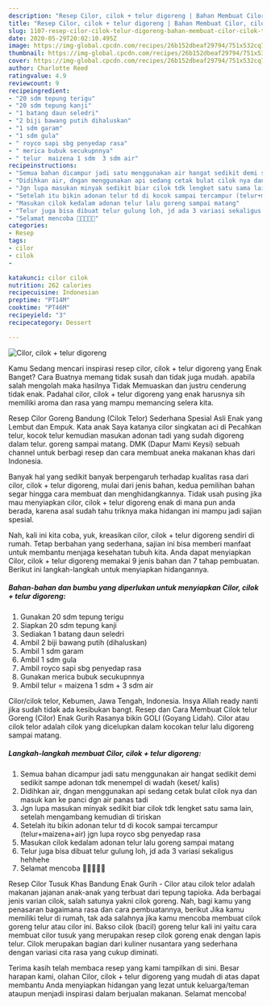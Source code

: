 ```yaml
---
description: "Resep Cilor, cilok + telur digoreng | Bahan Membuat Cilor, cilok + telur digoreng Yang Bikin Ngiler"
title: "Resep Cilor, cilok + telur digoreng | Bahan Membuat Cilor, cilok + telur digoreng Yang Bikin Ngiler"
slug: 1107-resep-cilor-cilok-telur-digoreng-bahan-membuat-cilor-cilok-telur-digoreng-yang-bikin-ngiler
date: 2020-05-29T20:02:10.495Z
image: https://img-global.cpcdn.com/recipes/26b152dbeaf29794/751x532cq70/cilor-cilok-telur-digoreng-foto-resep-utama.jpg
thumbnail: https://img-global.cpcdn.com/recipes/26b152dbeaf29794/751x532cq70/cilor-cilok-telur-digoreng-foto-resep-utama.jpg
cover: https://img-global.cpcdn.com/recipes/26b152dbeaf29794/751x532cq70/cilor-cilok-telur-digoreng-foto-resep-utama.jpg
author: Charlotte Reed
ratingvalue: 4.9
reviewcount: 9
recipeingredient:
- "20 sdm tepung terigu"
- "20 sdm tepung kanji"
- "1 batang daun seledri"
- "2 biji bawang putih dihaluskan"
- "1 sdm garam"
- "1 sdm gula"
- " royco sapi sbg penyedap rasa"
- " merica bubuk secukupnnya"
- " telur  maizena 1 sdm  3 sdm air"
recipeinstructions:
- "Semua bahan dicampur jadi satu menggunakan air hangat sedikit demi sedikit sampe adonan tdk menempel di wadah (keset/ kalis)"
- "Didihkan air, dngan menggunakan api sedang cetak bulat cilok nya dan masuk kan ke panci dgn air panas tadi"
- "Jgn lupa masukan minyak sedikit biar cilok tdk lengket satu sama lain, setelah mengambang kemudian di tiriskan"
- "Setelah itu bikin adonan telur td di kocok sampai tercampur (telur+maizena+air) jgn lupa royco sbg penyedap rasa"
- "Masukan cilok kedalam adonan telur lalu goreng sampai matang"
- "Telur juga bisa dibuat telur gulung loh, jd ada 3 variasi sekaligus hehhehe"
- "Selamat mencoba 💪🏻😁🤤😊"
categories:
- Resep
tags:
- cilor
- cilok
- 

katakunci: cilor cilok  
nutrition: 262 calories
recipecuisine: Indonesian
preptime: "PT14M"
cooktime: "PT46M"
recipeyield: "3"
recipecategory: Dessert

---
```



![Cilor, cilok + telur digoreng](https://img-global.cpcdn.com/recipes/26b152dbeaf29794/751x532cq70/cilor-cilok-telur-digoreng-foto-resep-utama.jpg)

Kamu Sedang mencari inspirasi resep cilor, cilok + telur digoreng yang Enak Banget? Cara Buatnya memang tidak susah dan tidak juga mudah. apabila salah mengolah maka hasilnya Tidak Memuaskan dan justru cenderung tidak enak. Padahal cilor, cilok + telur digoreng yang enak harusnya sih memiliki aroma dan rasa yang mampu memancing selera kita.

Resep Cilor Goreng Bandung (Cilok Telor) Sederhana Spesial Asli Enak yang Lembut dan Empuk. Kata anak Saya katanya cilor singkatan aci di Pecahkan telur, kocok telur kemudian masukan adonan tadi yang sudah digoreng dalam telur. goreng sampai matang. DMK (Dapur Mami Keysi) sebuah channel untuk berbagi resep dan cara membuat aneka makanan khas dari Indonesia.

Banyak hal yang sedikit banyak berpengaruh terhadap kualitas rasa dari cilor, cilok + telur digoreng, mulai dari jenis bahan, kedua pemilihan bahan segar hingga cara membuat dan menghidangkannya. Tidak usah pusing jika mau menyiapkan cilor, cilok + telur digoreng enak di mana pun anda berada, karena asal sudah tahu triknya maka hidangan ini mampu jadi sajian spesial.


Nah, kali ini kita coba, yuk, kreasikan cilor, cilok + telur digoreng sendiri di rumah. Tetap berbahan yang sederhana, sajian ini bisa memberi manfaat untuk membantu menjaga kesehatan tubuh kita. Anda dapat menyiapkan Cilor, cilok + telur digoreng memakai 9 jenis bahan dan 7 tahap pembuatan. Berikut ini langkah-langkah untuk menyiapkan hidangannya.

<!--inarticleads1-->

##### Bahan-bahan dan bumbu yang diperlukan untuk menyiapkan Cilor, cilok + telur digoreng:

1. Gunakan 20 sdm tepung terigu
1. Siapkan 20 sdm tepung kanji
1. Sediakan 1 batang daun seledri
1. Ambil 2 biji bawang putih (dihaluskan)
1. Ambil 1 sdm garam
1. Ambil 1 sdm gula
1. Ambil  royco sapi sbg penyedap rasa
1. Gunakan  merica bubuk secukupnnya
1. Ambil  telur = maizena 1 sdm + 3 sdm air


Cilor/cilok telor, Kebumen, Jawa Tengah, Indonesia. Insya Allah ready nanti jika sudah tidak ada kesibukan bangt. Resep dan Cara Membuat Cilok telur Goreng (Cilor) Enak Gurih Rasanya bikin GOLI (Goyang Lidah). Cilor atau cilok telor adalah cilok yang dicelupkan dalam kocokan telur lalu digoreng sampai matang. 

<!--inarticleads2-->

##### Langkah-langkah membuat Cilor, cilok + telur digoreng:

1. Semua bahan dicampur jadi satu menggunakan air hangat sedikit demi sedikit sampe adonan tdk menempel di wadah (keset/ kalis)
1. Didihkan air, dngan menggunakan api sedang cetak bulat cilok nya dan masuk kan ke panci dgn air panas tadi
1. Jgn lupa masukan minyak sedikit biar cilok tdk lengket satu sama lain, setelah mengambang kemudian di tiriskan
1. Setelah itu bikin adonan telur td di kocok sampai tercampur (telur+maizena+air) jgn lupa royco sbg penyedap rasa
1. Masukan cilok kedalam adonan telur lalu goreng sampai matang
1. Telur juga bisa dibuat telur gulung loh, jd ada 3 variasi sekaligus hehhehe
1. Selamat mencoba 💪🏻😁🤤😊


Resep Cilor Tusuk Khas Bandung Enak Gurih - Cilor atau cilok telor adalah makanan jajanan anak-anak yang terbuat dari tepung tapioka. Ada berbagai jenis varian cilok, salah satunya yakni cilok goreng. Nah, bagi kamu yang penasaran bagaimana rasa dan cara pembuatannya, berikut Jika kamu memiliki telur di rumah, tak ada salahnya jika kamu mencoba membuat cilok goreng telur atau cilor ini. Bakso cilok (bacil) goreng telur kali ini yaitu cara membuat cilor tusuk yang merupakan resep cilok goreng enak dengan lapis telur. Cilok merupakan bagian dari kuliner nusantara yang sederhana dengan variasi cita rasa yang cukup diminati. 

Terima kasih telah membaca resep yang kami tampilkan di sini. Besar harapan kami, olahan Cilor, cilok + telur digoreng yang mudah di atas dapat membantu Anda menyiapkan hidangan yang lezat untuk keluarga/teman ataupun menjadi inspirasi dalam berjualan makanan. Selamat mencoba!

